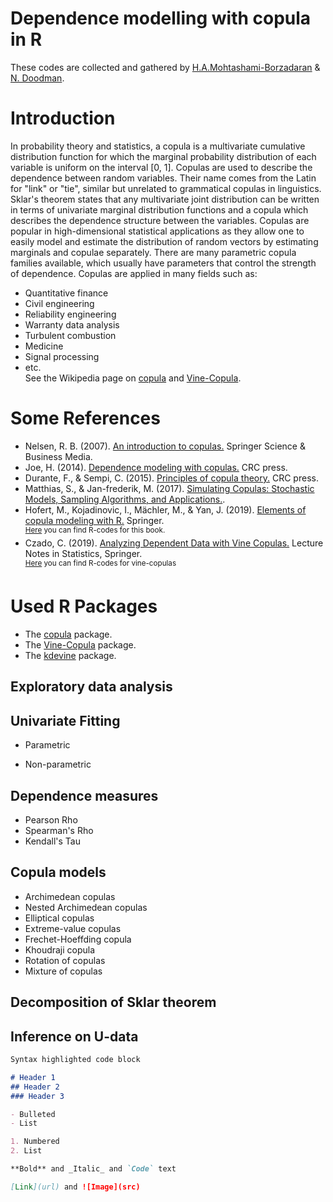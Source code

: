 # Dependence modelling with copula in R
These codes are collected and gathered by [H.A.Mohtashami-Borzadaran](https://hamb8066.github.io/homepage) & [N. Doodman](https://www.researchgate.net/profile/Neda_Doodman).

# Introduction
In probability theory and statistics, a copula is a multivariate cumulative distribution function for which the marginal probability distribution of each variable is uniform on the interval [0, 1]. Copulas are used to describe the dependence between random variables. Their name comes from the Latin for "link" or "tie", similar but unrelated to grammatical copulas in linguistics. Sklar's theorem states that any multivariate joint distribution can be written in terms of univariate marginal distribution functions and a copula which describes the dependence structure between the variables. Copulas are popular in high-dimensional statistical applications as they allow one to easily model and estimate the distribution of random vectors by estimating marginals and copulae separately. There are many parametric copula families available, which usually have parameters that control the strength of dependence. Copulas are applied in many fields such as:  
* Quantitative finance  
* Civil engineering  
* Reliability engineering  
* Warranty data analysis  
* Turbulent combustion  
* Medicine  
* Signal processing  
* etc.  
See the Wikipedia page on [copula](https://en.wikipedia.org/wiki/Copula_(probability_theory)) and [Vine-Copula](https://en.wikipedia.org/wiki/Vine_copula).

# Some References
* Nelsen, R. B. (2007). [An introduction to copulas.](https://www.springer.com/gp/book/9780387286594) Springer Science & Business Media.  
* Joe, H. (2014). [Dependence modeling with copulas.](https://www.routledge.com/Dependence-Modeling-with-Copulas/Joe/p/book/9781466583221) CRC press.  
* Durante, F., & Sempi, C. (2015). [Principles of copula theory.](https://www.routledge.com/Principles-of-Copula-Theory-1st-Edition/Durante-Sempi/p/book/9781439884423) CRC press.  
* Matthias, S., & Jan-frederik, M. (2017). [Simulating Copulas: Stochastic Models, Sampling Algorithms, and Applications.](https://www.worldscientific.com/worldscibooks/10.1142/10265).  
* Hofert, M., Kojadinovic, I., Mächler, M., & Yan, J. (2019). [Elements of copula modeling with R.](https://www.springer.com/gp/book/9783319896342) Springer.  
<sup> [Here](http://copula.r-forge.r-project.org/book) you can find R-codes for this book. </sup>  
* Czado, C. (2019). [Analyzing Dependent Data with Vine Copulas.](https://www.springer.com/gp/book/9783030137847) Lecture Notes in Statistics, Springer.  
<sup> [Here](https://www.groups.ma.tum.de/en/statistics/people/claudia-czado/r-code-to-analyzing-dependent-data-with-vinecopulas/) you can find R-codes for vine-copulas </sup>  

# Used R Packages
* The [copula](https://cran.r-project.org/web/packages/copula/index.html) package.
* The [Vine-Copula](https://cran.r-project.org/web/packages/copula/index.html) package.
* The [kdevine](https://github.com/tnagler/kdevine) package.

## Exploratory data analysis

## Univariate Fitting  
- Parametric  

- Non-parametric  


## Dependence measures
- Pearson Rho
- Spearman's Rho
- Kendall's Tau

## Copula models
- Archimedean copulas 
- Nested Archimedean copulas
- Elliptical copulas
- Extreme-value copulas
- Frechet-Hoeffding copula
- Khoudraji copula
- Rotation of copulas
- Mixture of copulas

## Decomposition of Sklar theorem


## Inference on U-data



```markdown
Syntax highlighted code block

# Header 1
## Header 2
### Header 3

- Bulleted
- List

1. Numbered
2. List

**Bold** and _Italic_ and `Code` text

[Link](url) and ![Image](src)
```

